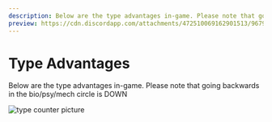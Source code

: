 ```yaml
---
description: Below are the type advantages in-game. Please note that going backwards in the bio/psy/mech circle is DOWN
preview: https://cdn.discordapp.com/attachments/472510069162901513/967950997651599370/unknown.png
---
```


# Type Advantages

Below are the type advantages in-game. Please note that going backwards in the bio/psy/mech circle is DOWN

![type counter picture](https://cdn.discordapp.com/attachments/472510069162901513/967950997651599370/unknown.png)